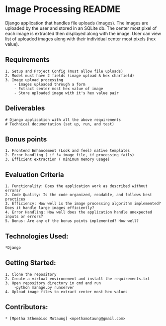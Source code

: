 # Image Processing README

 Django application that handles file uploads (images). The images are uploaded by the user and stored in an SQLite db. The center most pixel of each image is extracted then displayed along with the image. User can view list of uploaded images along with their individual center most pixels (hex value).

 ## Requirements
    1. Setup and Project Config (must allow file uploads)
    2. Model must have 2 fields (image upload & hex charfield)
    3. Image upload processing 
        - Images uploaded through a form
        - Extract center most hex value of image
        - Store uploaded image with it's hex value pair

 ## Deliverables

    # Django application with all the above requirements
    # Technical documentation (set up, run, and test)

 ## Bonus points
    1. Frontend Enhancement (Look and feel) native templates
    2. Error handling ( if != image file, if processing fails)
    3. Efficient extraction ( minimum memory usage)
 
 ## Evaluation Criteria

    1. Functionality: Does the application work as described without errors?
    2. Code Quality: Is the code organized, readable, and follows best practices
    3. Efficiency: How well is the image processing algorithm implemented? Does it handle large images efficiently?
    4. Error Handling: How well does the application handle unexpected inputs or errors?
    5. Bonus: Are any of the bonus points implemented? How well?

## Technologies Used:
    *Django 

## Getting Started:
    1. Clone the repository
    2. Create a virtual environement and install the requirements.txt
    3. Open repository directory in cmd and run
        -python manage.py runserver
    4. Upload image files to extract center most hex values

## Contributors:
    * [Mpetha Sthembiso Motaung] <mpethamotaung@gmail.com>

